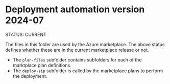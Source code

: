 # Deployment automation version 2024-07

STATUS: CURRENT

The files in this folder are used by the Azure marketplace. The above status defines whether these are in the current marketplace release or not.

- The `plan-files` subfolder contains subfolders for each of the marktplace plan definitions.
- The `deploy-sip` subfolder is called by the marketplace plans to perform the deployment. 

